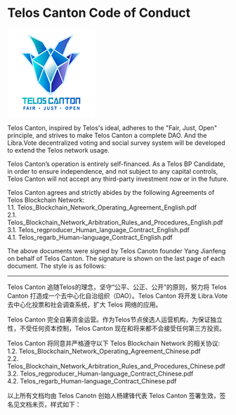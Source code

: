# Telos Canton Code of Conduct

![](https://raw.githubusercontent.com/Telos-Canton/TelosCanton-Docs/master/images/telos-canton-logo-slogan-200X200.png)

Telos Canton, inspired by Telos's ideal, adheres to the "Fair, Just, Open" principle,  and strives to make Telos Canton a complete DAO. And the Libra.Vote decentralized voting and social survey system will be developed to extend the Telos network usage.

Telos Canton’s operation is entirely self-financed. As a Telos BP Candidate, in order to ensure independence, and not subject to any capital controls, Telos Canton will not accept any third-party investment now or in the future.

Telos Canton agrees and strictly abides by the following Agreements of Telos Blockchain Network:  
1.1. Telos_Blockchain_Network_Operating_Agreement_English.pdf  
2.1. Telos_Blockchain_Network_Arbitration_Rules_and_Procedures_English.pdf  
3.1. Telos_regproducer_Human_language_Contract_English.pdf  
4.1. Telos_regarb_Human-language_Contract_English.pdf 

The above documents were signed by Telos Canotn founder Yang Jianfeng on behalf of Telos Canton. The signature is shown on the last page of each document. The style is as follows: 

---

Telos Canton 追随Telos的理念，坚守“公平、公正、公开”的原则，努力将 Telos Canton 打造成一个去中心化自治组织（DAO）。Telos Canton 将开发 Libra.Vote 去中心化投票和社会调查系统，扩大 Telos 网络的应用。

Telos Canton 完全自筹资金运营。作为Telos节点侯选人运营机构，为保证独立性，不受任何资本控制，Telos Canton 现在和将来都不会接受任何第三方投资。

Telos Canton 将同意并严格遵守以下 Telos Blockchain Network 的相关协议:  
1.2. Telos_Blockchain_Network_Operating_Agreement_Chinese.pdf  
2.2. Telos_Blockchain_Network_Arbitration_Rules_and_Procedures_Chinese.pdf  
3.2. Telos_regproducer_Human-language_Contract_Chinese.pdf  
4.2. Telos_regarb_Human-language_Contract_Chinese.pdf

以上所有文档均由 Telos Canotn 创始人杨建锋代表 Telos Canton 签署生效，签名见文档未页，样式如下：